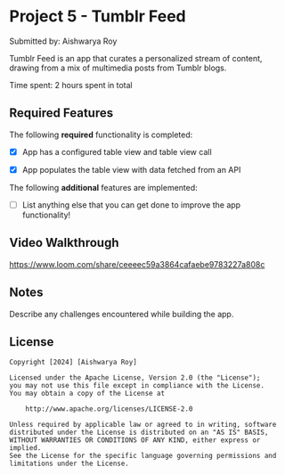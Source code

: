 # Project 5 - Tumblr Feed

Submitted by: Aishwarya Roy

Tumblr Feed is an app that curates a personalized stream of content, drawing from a mix of multimedia posts from Tumblr blogs.

Time spent: 2 hours spent in total

## Required Features

The following **required** functionality is completed:

- [x] App has a configured table view and table view call
- [x] App populates the table view with data fetched from an API


The following **additional** features are implemented:

- [ ] List anything else that you can get done to improve the app functionality!

## Video Walkthrough

https://www.loom.com/share/ceeeec59a3864cafaebe9783227a808c


## Notes

Describe any challenges encountered while building the app.

## License

    Copyright [2024] [Aishwarya Roy]

    Licensed under the Apache License, Version 2.0 (the "License");
    you may not use this file except in compliance with the License.
    You may obtain a copy of the License at

        http://www.apache.org/licenses/LICENSE-2.0

    Unless required by applicable law or agreed to in writing, software
    distributed under the License is distributed on an "AS IS" BASIS,
    WITHOUT WARRANTIES OR CONDITIONS OF ANY KIND, either express or implied.
    See the License for the specific language governing permissions and
    limitations under the License.

